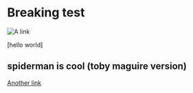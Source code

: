 # Breaking test

![A link](https://github.com/Cubified)

[hello world]

## spiderman is cool (toby maguire version)

[Another link](https:/https://ucsd-cse15l-w22.github.io/week/week3)




